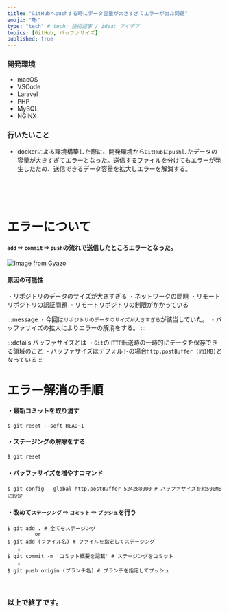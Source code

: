 ```yaml
---
title: "GitHubへpushする時にデータ容量が大きすぎてエラーが出た問題"
emoji: "📚"
type: "tech" # tech: 技術記事 / idea: アイデア
topics: [GitHub, バッファサイズ]
published: true
---
```

### 開発環境
- macOS
- VSCode
- Laravel
- PHP
- MySQL
- NGINX

### 行いたいこと
- dockerによる環境構築した際に、開発環境から`GitHub`に`push`したデータの容量が大きすぎてエラーとなった。送信するファイルを分けてもエラーが発生したため、送信できるデータ容量を拡大しエラーを解消する。

<br>
<br>
<br>

# エラーについて
#### `add` ⇨ `commit` ⇨ `push`の流れで送信したところエラーとなった。
[![Image from Gyazo](https://i.gyazo.com/477c16a29afa79ef368dba807598d700.png)](https://gyazo.com/477c16a29afa79ef368dba807598d700)
#### 原因の可能性
・リポジトリのデータのサイズが大きすぎる
・ネットワークの問題
・リモートリポジトリの認証問題
・リモートリポジトリの制限がかかっている

:::message
・今回は`リポジトリのデータのサイズが大きすぎる`が該当していた。
・バッファサイズの拡大によりエラーの解消をする。
:::

:::details バッファサイズとは
・`Git`の`HTTP`転送時の一時的にデータを保存できる領域のこと
・バッファサイズはデフォルトの場合`http.postBuffer (約1MB)`となっている
:::

# エラー解消の手順
#### ・最新コミットを取り消す
```:ターミナル
$ git reset --soft HEAD~1 
```
#### ・ステージングの解除をする
```:ターミナル
$ git reset
```
#### ・バッファサイズを増やすコマンド
```:ターミナル
$ git config --global http.postBuffer 524288000 # バッファサイズを約500MBに設定
```

#### ・改めて`ステージング` ⇨ `コミット` ⇨ `プッシュ`を行う
```:ターミナル
$ git add . # 全てをステージング  
         or
$ git add (ファイル名) # ファイルを指定してステージング
　　⇩
$ git commit -m 'コミット概要を記載' # ステージングをコミット
　　⇩
$ git push origin (ブランチ名) # ブランチを指定してプッシュ
```


<br>

### 以上で終了です。

<br>
<br>
<br>